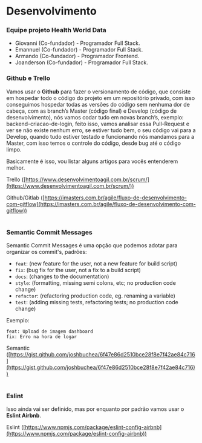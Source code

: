 # Desenvolvimento

### Equipe projeto Health World Data
- Giovanni (Co-fundador) - Programador Full Stack.
- Emannuel (Co-fundador) - Programador Full Stack.
- Armando (Co-fundador) - Programador Frontend.
- Joanderson (Co-fundador) - Programador Full Stack.

### Github e Trello
Vamos usar o **Github** para fazer o versionamento de código, que consiste em hospedar todo o código do projeto em um repositório privado, com isso conseguimos hospedar todas as versões do código sem nenhuma dor de cabeça, com as branch’s Master (código final) e Develop (código de desenvolvimento), nós vamos codar tudo em novas branch’s, exemplo: backend-criacao-de-login, feito isso, vamos analisar essa Pull-Request e ver se não existe nenhum erro, se estiver tudo bem, o seu código vai para a Develop, quando tudo estiver testado e funcionando nós mandamos para a Master, com isso temos o controle do código, desde bug até o código limpo.

Basicamente é isso, vou listar alguns artigos para vocês entenderem melhor.

Trello ([https://www.desenvolvimentoagil.com.br/scrum/](https://www.desenvolvimentoagil.com.br/scrum/))

Github/Gitlab ([https://imasters.com.br/agile/fluxo-de-desenvolvimento-com-gitflow](https://imasters.com.br/agile/fluxo-de-desenvolvimento-com-gitflow))
#
### Semantic Commit Messages

Semantic Commit Messages é uma opção que podemos adotar para organizar os commit's, padrões:
-   `feat`: (new feature for the user, not a new feature for build script)
-   `fix`: (bug fix for the user, not a fix to a build script)
-   `docs`: (changes to the documentation)
-   `style`: (formatting, missing semi colons, etc; no production code change)
-   `refactor`: (refactoring production code, eg. renaming a variable)
-   `test`: (adding missing tests, refactoring tests; no production code change)

Exemplo:
```
feat: Upload de imagem dashboard
fix: Erro na hora de logar
```
Semantic ([https://gist.github.com/joshbuchea/6f47e86d2510bce28f8e7f42ae84c716](https://gist.github.com/joshbuchea/6f47e86d2510bce28f8e7f42ae84c716))

# 
### Eslint

Isso ainda vai ser definido, mas por enquanto por padrão vamos usar o **Eslint Airbnb**.

Eslint ([https://www.npmjs.com/package/eslint-config-airbnb](https://www.npmjs.com/package/eslint-config-airbnb))
